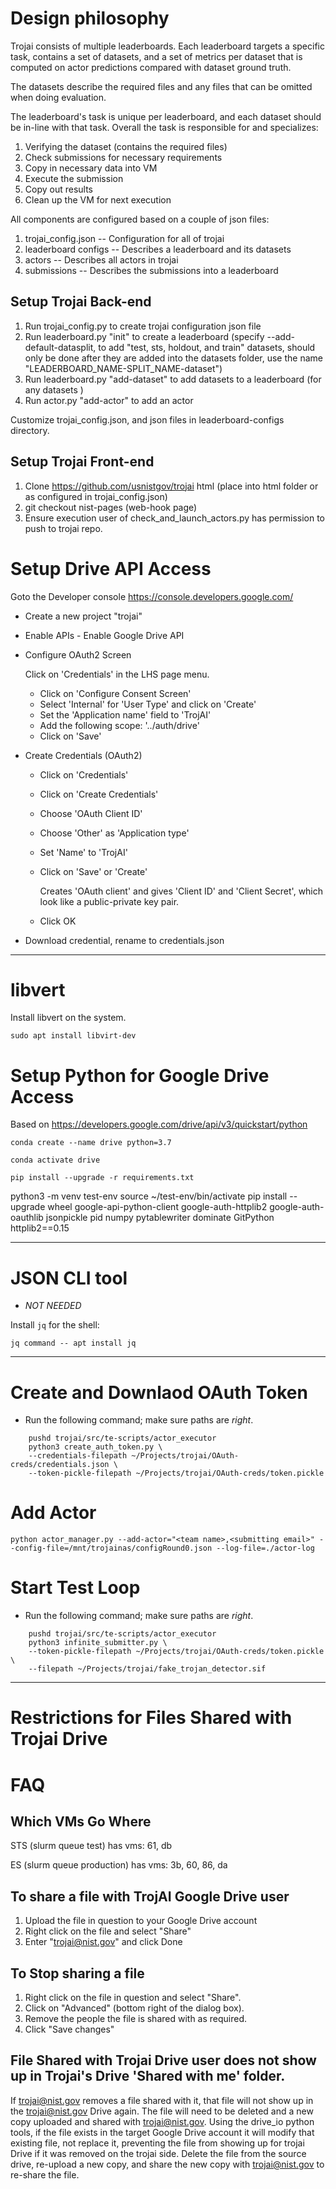 # Design philosophy

Trojai consists of multiple leaderboards. Each leaderboard targets a specific task, contains a set of datasets, and a set of metrics per dataset that is computed on actor predictions compared with dataset ground truth.

The datasets describe the required files and any files that can be omitted when doing evaluation.

The leaderboard's task is unique per leaderboard, and each dataset should be in-line with that task. Overall the task is responsible for and specializes:
1. Verifying the dataset (contains the required files)
2. Check submissions for necessary requirements
3. Copy in necessary data into VM 
4. Execute the submission
5. Copy out results
6. Clean up the VM for next execution

All components are configured based on a couple of json files:
1. trojai_config.json -- Configuration for all of trojai
2. leaderboard configs -- Describes a leaderboard and its datasets
3. actors -- Describes all actors in trojai
4. submissions -- Describes the submissions into a leaderboard


## Setup Trojai Back-end

1. Run trojai_config.py to create trojai configuration json file
2. Run leaderboard.py "init" to create a leaderboard (specify --add-default-datasplit, to add "test, sts, holdout, and train" datasets, should only be done after they are added into the datasets folder, use the name "LEADERBOARD_NAME-SPLIT_NAME-dataset")
3. Run leaderboard.py "add-dataset" to add datasets to a leaderboard (for any datasets )
4. Run actor.py "add-actor" to add an actor

Customize trojai_config.json, and json files in leaderboard-configs directory.  

## Setup Trojai Front-end

1. Clone https://github.com/usnistgov/trojai html   (place into html folder or as configured in trojai_config.json)
2. git checkout nist-pages (web-hook page)
3. Ensure execution user of check_and_launch_actors.py has permission to push to trojai repo.


# Setup Drive API Access

Goto the Developer console
https://console.developers.google.com/

- Create a new project "trojai"

- Enable APIs - Enable Google Drive API

- Configure OAuth2 Screen

  Click on 'Credentials' in the LHS page menu.
  + Click on 'Configure Consent Screen'
  + Select 'Internal' for 'User Type' and click on 'Create'
  + Set the 'Application name' field to 'TrojAI'
  + Add the following scope: '../auth/drive'
  + Click on 'Save'

- Create Credentials (OAuth2)
  + Click on 'Credentials'
  + Click on 'Create Credentials'
  + Choose 'OAuth Client ID'
  + Choose 'Other' as 'Application type'
  + Set 'Name' to 'TrojAI'
  + Click on 'Save' or 'Create'

	Creates 'OAuth client' and gives 'Client ID' and 'Client Secret',
    which look like a public-private key pair.

  + Click OK

- Download credential, rename to credentials.json

-------------------------------------------------------------------------------

# libvert

Install libvert on the system.

`sudo apt install libvirt-dev`


# Setup Python for Google Drive Access

Based on https://developers.google.com/drive/api/v3/quickstart/python


`conda create --name drive python=3.7`

`conda activate drive`

`pip install --upgrade -r requirements.txt`


python3 -m venv test-env
source ~/test-env/bin/activate
pip install --upgrade wheel google-api-python-client google-auth-httplib2 google-auth-oauthlib jsonpickle pid numpy pytablewriter dominate GitPython httplib2==0.15

-------------------------------------------------------------------------------

# JSON CLI tool

- *NOT NEEDED*

Install `jq` for the shell:

`jq command -- apt install jq`

-------------------------------------------------------------------------------

# Create and Downlaod OAuth Token

- Run the following command; make sure paths are *right*.

```
	pushd trojai/src/te-scripts/actor_executor
	python3 create_auth_token.py \
	--credentials-filepath ~/Projects/trojai/OAuth-creds/credentials.json \
	--token-pickle-filepath ~/Projects/trojai/OAuth-creds/token.pickle
```

# Add Actor

```
python actor_manager.py --add-actor="<team name>,<submitting email>" --config-file=/mnt/trojainas/configRound0.json --log-file=./actor-log
```

# Start Test Loop

- Run the following command; make sure paths are *right*.

```
	pushd trojai/src/te-scripts/actor_executor
	python3 infinite_submitter.py \
	--token-pickle-filepath ~/Projects/trojai/OAuth-creds/token.pickle \
	--filepath ~/Projects/trojai/fake_trojan_detector.sif 
```


-------------------------------------------------------------------------------

# Restrictions for Files Shared with Trojai Drive


# FAQ

## Which VMs Go Where

STS (slurm queue test) has vms: 61, db

ES (slurm queue production) has vms: 3b, 60, 86, da 

## To share a file with TrojAI Google Drive user

1. Upload the file in question to your Google Drive account
2. Right click on the file and select "Share"
3. Enter "trojai@nist.gov" and click Done

## To Stop sharing a file

1. Right click on the file in question and select "Share".
2. Click on "Advanced" (bottom right of the dialog box).
3. Remove the people the file is shared with as required.
4. Click "Save changes"

## File Shared with Trojai Drive user does not show up in Trojai's Drive 'Shared with me' folder.

If trojai@nist.gov removes a file shared with it, that file will not show up in the trojai@nist.gov Drive again. The file will need to be deleted and a new copy uploaded and shared with trojai@nist.gov. Using the drive_io python tools, if the file exists in the target Google Drive account it will modify that existing file, not replace it, preventing the file from showing up for trojai Drive if it was removed on the trojai side. Delete the file from the source drive, re-upload a new copy, and share the new copy with trojai@nist.gov to re-share the file.
